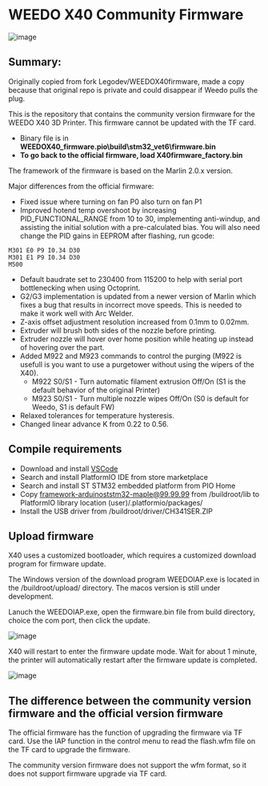 # WEEDO X40 Community Firmware
![image](http://www.weedo.ltd/wp-content/uploads/2021/04/970x300-ABanner1.jpg)

## Summary:
Originally copied from fork Legodev/WEEDOX40firmware, made a copy because that original repo is private and could disappear if Weedo pulls the plug.

This is the repository that contains the community version firmware for the WEEDO X40 3D Printer. This firmware cannot be updated with the TF card.  

- Binary file is in **WEEDOX40_firmware\.pio\build\stm32_vet6\firmware.bin**
- **To go back to the official firmware, load X40firmware_factory.bin**

The framework of the firmware is based on the Marlin 2.0.x version. 

Major differences from the official firmware:
- Fixed issue where turning on fan P0 also turn on fan P1
- Improved hotend temp overshoot by increasing PID_FUNCTIONAL_RANGE from 10 to 30, implementing anti-windup, and assisting the initial solution with a pre-calculated bias.  You will also need change the PID gains in EEPROM after flashing, run gcode:

```
M301 E0 P9 I0.34 D30
M301 E1 P9 I0.34 D30
M500
```

- Default baudrate set to 230400 from 115200 to help with serial port bottlenecking when using Octoprint.
- G2/G3 implementation is updated from a newer version of Marlin which fixes a bug that results in incorrect move speeds.  This is needed to make it work well with Arc Welder.
- Z-axis offset adjustment resolution increased from 0.1mm to 0.02mm.
- Extruder will brush both sides of the nozzle before printing.
- Extruder nozzle will hover over home position while heating up instead of hovering over the part.
- Added M922 and M923 commands to control the purging (M922 is usefull is you want to use a purgetower without using the wipers of the X40).
    * M922 S0/S1 - Turn automatic filament extrusion Off/On (S1 is the default behavior of the original Printer)
    * M923 S0/S1 - Turn multiple nozzle wipes Off/On (S0 is default for Weedo, S1 is default FW) 
- Relaxed tolerances for temperature hysteresis.
- Changed linear advance K from 0.22 to 0.56.

## Compile requirements

- Download and install [VSCode](https://code.visualstudio.com/)
- Search and install PlatformIO IDE from store marketplace
- Search and install ST STM32 embedded platform from PIO Home
- Copy framework-arduinoststm32-maple@99.99.99 from /buildroot/lib to PlatformIO library location (user)/.platformio/packages/
- Install the USB driver from /buildroot/driver/CH341SER.ZIP

## Upload firmware

X40 uses a customized bootloader, which requires a customized download program for firmware update.  

The Windows version of the download program WEEDOIAP.exe is located in the /buildroot/upload/ directory. The macos version is still under development.

Lanuch the WEEDOIAP.exe, open the firmware.bin file from build directory, choice the com port, then click the update.

![image](http://www.weedo.ltd/wp-content/uploads/2021/04/weedoiap.png)

X40 will restart to enter the firmware update mode. Wait for about 1 minute, the printer will automatically restart after the firmware update is completed.

![image](http://www.weedo.ltd/wp-content/uploads/2021/04/iap.jpg)



## The difference between the community version firmware and the official version firmware

The official firmware has the function of upgrading the firmware via TF card. Use the IAP function in the control menu to read the flash.wfm file on the TF card to upgrade the firmware.

The community version firmware does not support the wfm format, so it does not support firmware upgrade via TF card.



